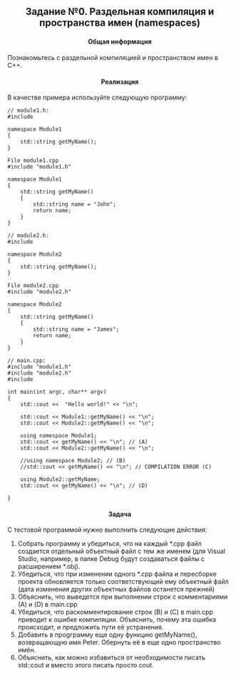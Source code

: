 ## <p style="text-align: center;">Задание №0. Раздельная компиляция и пространства имен (namespaces)</p>

#### <p style="text-align: center;">Общая информация</p>
Познакомьтесь с раздельной компиляцией и пространством имен в C++. 

#### <p style="text-align: center;">Реализация</p>

В качестве примера используйте следующую программу:

<pre><code>// module1.h:
#include <string>

namespace Module1
{
	std::string getMyName();
}

File module1.cpp
#include "module1.h"

namespace Module1
{
	std::string getMyName()
	{
		std::string name = "John";
		return name;
	}
}
</code></pre>

<pre><code>// module2.h:
#include <string>

namespace Module2
{
	std::string getMyName();
}

File module2.cpp
#include "module2.h"

namespace Module2
{
	std::string getMyName()
	{
		std::string name = "James";
		return name;
	}
}
</code></pre>

<pre><code>// main.cpp:
#include "module1.h"
#include "module2.h"
#include <iostream>

int main(int argc, char** argv)
{
	std::cout <<  "Hello world!" << "\n";
	
	std::cout << Module1::getMyName() << "\n";
	std::cout << Module2::getMyName() << "\n";

	using namespace Module1;
	std::cout << getMyName() << "\n"; // (A)
	std::cout << Module2::getMyName() << "\n";

	//using namespace Module2; // (B)
	//std::cout << getMyName() << "\n"; // COMPILATION ERROR (C)

	using Module2::getMyName;
	std::cout << getMyName() << "\n"; // (D)

}
</code></pre>

#### <p style="text-align: center;">Задача</p>

С тестовой программой нужно выполнить следующие действия:
1. Собрать программу и убедиться, что на каждый *.cpp файл создается отдельный объектный файл с тем же именем (для Visual Studio, например, в папке Debug будут создаваться файлы с расширением *.obj). 
1. Убедиться, что при изменении одного *.cpp файла и пересборке проекта обновляется только соответствующий ему объектный файл (дата изменения других объектных файлов останется прежней)
1. Объяснить, что выведется при выполнении строк с комментариями (А) и (D) в main.cpp
1. Убедиться, что раскомментирование строк (B) и (C) в main.cpp приводит к ошибке компиляции. Объяснить, почему эта ошибка происходит, и предложить пути её устранения.
1. Добавить в проgграмму еще одну функцию getMyName(), возвращающую имя Peter. Обернуть её в еще одно пространство имён.
1. Объяснить, как можно избавиться от необходимости писать std::cout и вместо этого писать просто cout.
